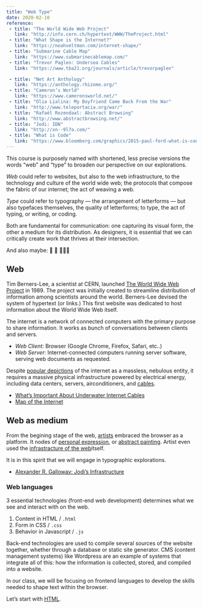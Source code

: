 ```yaml
---
title: "Web Type"
date: 2020-02-10
reference:
 - title: "The World Wide Web Project"
   link: "http://info.cern.ch/hypertext/WWW/TheProject.html"
 - title: "What Shape is the Internet?"
   link: "https://noahveltman.com/internet-shape/"
 - title: "Submarine Cable Map"
   link: "https://www.submarinecablemap.com/"
 - title: "Trevor Paglen: Undersea Cables"
   link: "https://www.tba21.org/journals/article/trevorpaglen"

 - title: "Net Art Anthology"
   link: "https://anthology.rhizome.org/"
 - title: "Cameron’s World"
   link: "https://www.cameronsworld.net/"
 - title: "Olia Lialina: My Boyfriend Came Back From the War"
   link: "http://www.teleportacia.org/war/"
 - title: "Rafaël Rozendaal: Abstract Browsing"
   link: "http://www.abstractbrowsing.net/"
 - title: "Jodi: IDN"
   link: "http://xn--9l7a.com/"
 - title: "What is Code"
   link: "https://www.bloomberg.com/graphics/2015-paul-ford-what-is-code/"
---
```



This course is purposely named with shortened, less precise versions the words “web” and “type” to broaden our perspective on our explorations.

*Web* could refer to websites, but also to the web infrastructure, to the technology and culture of the world wide web; the protocols that compose the fabric of our internet; the act of weaving a web.

*Type* could refer to typography — the arrangement of letterforms — but also typefaces themselves, the quality of letterforms; to type, the act of typing, or writing, or coding.

Both are fundamental for communication: one capturing its visual form, the other a medium for its distribution. As designers, it is essential that we can critically create work that thrives at their intersection.

And also maybe: 🦆 🐸 🐧🦎🦢

## Web


Tim Berners-Lee, a scientist at CERN, launched [The World Wide Web Project](http://info.cern.ch/hypertext/WWW/TheProject.html) in 1989. The project was initially created to streamline distribution of information among scientists around the world. Berners-Lee devised the system of hypertext (or links.) This first website was dedicated to host information about the World Wide Web itself.

The internet is a network of connected computers with the primary purpose to share information. It works as bunch of conversations between clients and servers.
- *Web Client:* Browser (Google Chrome, Firefox, Safari, etc..)
- *Web Server:* Internet-connected computers running server software, serving web documents as requested.  

Despite [popular depictions](https://noahveltman.com/internet-shape/) of the internet as a massless, nebulous entity, it requires a massive physical infrastructure powered by  electrical energy, including data centers, servers, airconditioners, and [cables](https://www.nytimes.com/interactive/2019/03/10/technology/internet-cables-oceans.html).
- [What’s Important About Underwater Internet Cables](https://www.theatlantic.com/technology/archive/2015/11/submarine-cables/414942/)
- [Map of the Internet](https://classic.qz.com/map-of-the-internet/)


## Web as medium

From the begining stage of the web, [artists](https://anthology.rhizome.org/) embraced the browser as a platform. It nodes of [personal expression](https://www.cameronsworld.net/), or [abstract painting](http://www.abstractbrowsing.net/). Artist even used the [infrastracture of the web](http://xn--9l7a.com/)itself. 

It is in this spirit that we will engage in typographic explorations.

- [Alexander R. Galloway: Jodi’s Infrastructure](https://www.e-flux.com/journal/74/59810/jodi-s-infrastructure/)

### Web languages

3 essential technologies (front-end web development) determines what we see and interact with on the web.

1. Content in HTML / `.html`
2. Form in CSS / `.css`
3. Behavior in Javascript / `.js`


Back-end technologies are used to compile several sources of the website together, whether through a database or static site generator. CMS (content management systems) like Wordpress are an example of systems that integrate all of this: how the information is collected, stored, and compiled into a website. 

In our class, we will be focusing on frontend languages to develop the skills needed to shape text within the browser.

Let’s start with [HTML]().

